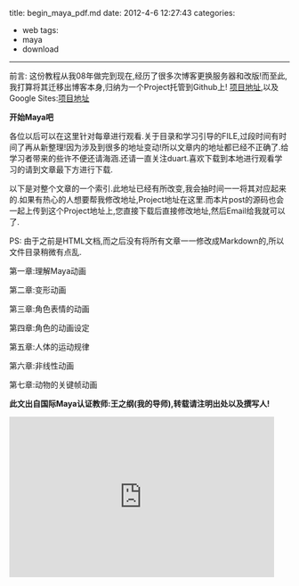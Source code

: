 title: begin_maya_pdf.md
date: 2012-4-6 12:27:43
categories:
- web
tags:
- maya
- download
---

前言: 这份教程从我08年做完到现在,经历了很多次博客更换服务器和改版!而至此,我打算将其迁移出博客本身,归纳为一个Project托管到Github上! [项目地址](https://github.com/hivan/Project/tree/master/Maya%20Begin),以及Google Sites:[项目地址](https://sites.google.com/site/hivancodelearn/index/cg-learn/maya-learn/maya-begin)

**开始Maya吧**

<!-- more -->

各位以后可以在这里针对每章进行观看.关于目录和学习引导的FILE,过段时间有时间了再从新整理!因为涉及到很多的地址变动!所以文章内的地址都已经不正确了.给学习者带来的些许不便还请海涵.还请一直关注duart.喜欢下载到本地进行观看学习的请到文章最下方进行下载.

以下是对整个文章的一个索引.此地址已经有所改变,我会抽时间一一将其对应起来的.如果有热心的人想要帮我修改地址,Project地址在这里.而本片post的源码也会一起上传到这个Project地址上,您直接下载后直接修改地址,然后Email给我就可以了.

PS: 由于之前是HTML文档,而之后没有将所有文章一一修改成Markdown的,所以文件目录稍微有点乱.

第一章:理解Maya动画

第二章:变形动画

第三章:角色表情的动画

第四章:角色的动画设定

第五章:人体的运动规律

第六章:非线性动画

第七章:动物的关键帧动画

**此文出自国际Maya认证教师:王之纲(我的导师),转载请注明出处以及撰写人!**

<iframe src="https://skydrive.live.com/embed?cid=DD052430190EBBBC&resid=DD052430190EBBBC%21132&authkey=AJscdYisWLn62qY&em=2" width="476" height="288" frameborder="0" scrolling="no"></iframe>